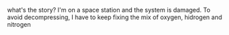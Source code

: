 what's the story?
I'm on a space station and the system is damaged.
To avoid decompressing,
I have to keep fixing the mix of oxygen, hidrogen and nitrogen